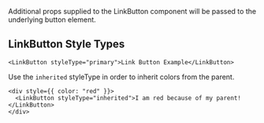 Additional props supplied to the LinkButton component will be passed to the underlying button element.

## LinkButton Style Types

```
<LinkButton styleType="primary">Link Button Example</LinkButton>
```

Use the `inherited` styleType in order to inherit colors from the parent.

```
<div style={{ color: "red" }}>
  <LinkButton styleType="inherited">I am red because of my parent!</LinkButton>
</div>
```
